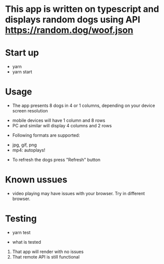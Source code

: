 # This app is written on typescript and displays random dogs using API https://random.dog/woof.json

# Start up

- yarn
- yarn start

# Usage

* The app presents 8 dogs in 4 or 1 columns, depending on your device screen resolution
- mobile devices will have 1 column and 8 rows
- PC and similar will display 4 columns and 2 rows

* Following formats are supported:
- jpg, gif, png
- mp4: autoplays!

* To refresh the dogs press "Refresh" button

# Known ussues

- video playing may have issues with your browser. Try in different browser.

# Testing

- yarn test

* what is tested
1. That app will render with no issues
2. That remote API is still functional